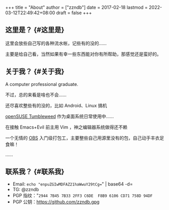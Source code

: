 +++
title = "About"
author = ["zzndb"]
date = 2017-02-18
lastmod = 2022-03-12T22:49:42+08:00
draft = false
+++

## **这里是？** {#这里是}

这里会放些自己写的各种流水帐，记些有的没的……

主要是给自己看，当然如果有幸一些东西能对你有所帮助，那感觉还是蛮好的。


## **关于我？** {#关于我}

A computer professional graduate.

不过，总的来看是啥也不会……

还尽喜欢整些有的没的，比如 Android、Linux 搞机

[openSUSE Tumbleweed](https://www.opensuse.org/#Tumbleweed) 作为桌面系统日常使用中……

在接触 Emacs+Evil 前主用 Vim ，神之编辑器系统做得还不赖

一个无情的 [OBS](https://build.opensuse.org) 入门级打包工，主要整些自己用源里没有的包，自己动手丰衣足食嘛！

……


## **联系我？** {#联系我}

-   Email: `echo "enpuZGIwMDFAZ21haWwuY29tCg=`" | base64 -d=
-   TG: @zzndb
-   PGP 指纹："`2944 7B45 7B33 2FF3 C6DE  F8B9 6106 CD71 758D 94DF`
-   PGP 公钥：<https://github.com/zzndb.gpg>
